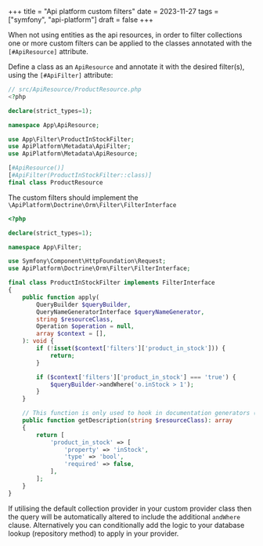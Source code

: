 +++
title = "Api platform custom filters"
date = 2023-11-27
tags = ["symfony", "api-platform"]
draft = false
+++

When not using entities as the api resources, in order to filter collections one or more custom filters can be applied to the classes annotated with the `[#ApiResource]` attribute.

<!--more-->

Define a class as an `ApiResource` and annotate it with the desired filter(s), using the `[#ApiFilter]` attribute:

```php
// src/ApiResource/ProductResource.php
<?php

declare(strict_types=1);

namespace App\ApiResource;

use App\Filter\ProductInStockFilter;
use ApiPlatform\Metadata\ApiFilter;
use ApiPlatform\Metadata\ApiResource;

[#ApiResource()]
[#ApiFilter(ProductInStockFilter::class)]
final class ProductResource
```

The custom filters should implement the `\ApiPlatform\Doctrine\Orm\Filter\FilterInterface`

```php
<?php

declare(strict_types=1);

namespace App\Filter;

use Symfony\Component\HttpFoundation\Request;
use ApiPlatform\Doctrine\Orm\Filter\FilterInterface;

final class ProductInStockFilter implements FilterInterface
{
    public function apply(
        QueryBuilder $queryBuilder,
        QueryNameGeneratorInterface $queryNameGenerator,
        string $resourceClass,
        Operation $operation = null,
        array $context = [],
    ): void {
        if (!isset($context['filters']['product_in_stock'])) {
            return;
        }

        if ($context['filters']['product_in_stock'] === 'true') {
            $queryBuilder->andWhere('o.inStock > 1');
        }
    }

    // This function is only used to hook in documentation generators (supported by Swagger and Hydra)
    public function getDescription(string $resourceClass): array
    {
        return [
            'product_in_stock' => [
                'property' => 'inStock',
                'type' => 'bool',
                'required' => false,
            ],
        ];
    }
}
```

If utilising the default collection provider in your custom provider class then the query will be automatically altered to include the additional `andWhere` clause.
Alternatively you can conditionally add the logic to your database lookup (repository method) to apply in your provider.
